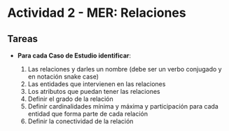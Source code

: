 # Actividad 2 - MER: Relaciones

## Tareas

* **Para cada Caso de Estudio identificar**:

  1. Las relaciones y darles un nombre (debe ser un verbo conjugado y en notación snake case)
  1. Las entidades que intervienen en las relaciones
  1. Los atributos que puedan tener las relaciones
  1. Definir el grado de la relación
  1. Definir cardinalidades mínima y máxima y participación para cada entidad que forma parte de cada relación
  1. Definir la conectividad de la relación

